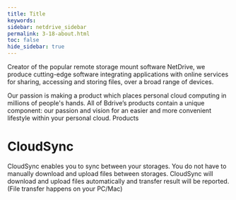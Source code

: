 ```yaml
---
title: Title
keywords:
sidebar: netdrive_sidebar
permalink: 3-18-about.html
toc: false
hide_sidebar: true
---
```


Creator of the popular remote storage mount software NetDrive, we produce cutting-edge software integrating applications with online services for sharing, accessing and storing files, over a broad range of devices.

Our passion is making a product which places personal cloud computing in millions of people's hands. All of Bdrive’s products contain a unique component: our passion and vision for an easier and more convenient lifestyle within your personal cloud.
Products

CloudSync
=========

CloudSync enables you to sync between your storages. You do not have to manually download and upload files between storages. CloudSync will download and upload files automatically and transfer result will be reported. (File transfer happens on your PC/Mac)